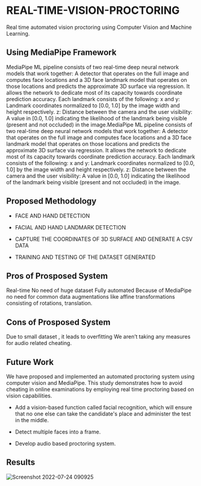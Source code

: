 # REAL-TIME-VISION-PROCTORING

Real time automated vision proctoring using Computer Vision and Machine Learning.

## Using MediaPipe Framework

MediaPipe ML pipeline consists of two real-time deep neural network models that work together: A detector that operates on the full image and computes face locations and a 3D face landmark model that operates on those locations and predicts the approximate 3D surface via regression. It allows the network to dedicate most of its capacity towards coordinate prediction accuracy. Each landmark consists of the following: x and y: Landmark coordinates normalized to [0.0, 1.0] by the image width and height respectively. z: Distance between the camera and the user visibility: A value in [0.0, 1.0] indicating the likelihood of the landmark being visible (present and not occluded) in the image.MediaPipe ML pipeline consists of two real-time deep neural network models that work together: A detector that operates on the full image and computes face locations and a 3D face landmark model that operates on those locations and predicts the approximate 3D surface via regression. It allows the network to dedicate most of its capacity towards coordinate prediction accuracy. Each landmark consists of the following: x and y: Landmark coordinates normalized to [0.0, 1.0] by the image width and height respectively. z: Distance between the camera and the user visibility: A value in [0.0, 1.0] indicating the likelihood of the landmark being visible (present and not occluded) in the image.
## Proposed Methodology

- FACE AND HAND DETECTION

- FACIAL AND HAND LANDMARK DETECTION

- CAPTURE THE COORDINATES OF 3D SURFACE AND GENERATE A CSV DATA

- TRAINING AND TESTING OF THE DATASET GENERATED

## Pros of Prosposed System

Real-time No need of huge dataset Fully automated Because of MediaPipe no need for common data augmentations like affine transformations consisting of rotations, translation.

## Cons of Prosposed System

Due to small dataset , it leads to overfitting We aren’t taking any measures for audio related cheating.

## Future Work

We have proposed and implemented an automated proctoring system using computer vision and MediaPipe. This study demonstrates how to avoid cheating in online examinations by employing real time proctoring based on vision capabilities.

- Add a vision-based function called facial recognition, which will ensure that no one else can take the candidate's place and administer the test in the middle.

- Detect multiple faces into a frame.


- Develop audio based proctoring system.

## Results

![Screenshot 2022-07-24 090925](https://user-images.githubusercontent.com/93306837/180631257-ef5861a7-18af-4ffd-9580-68e671183ec3.png)











